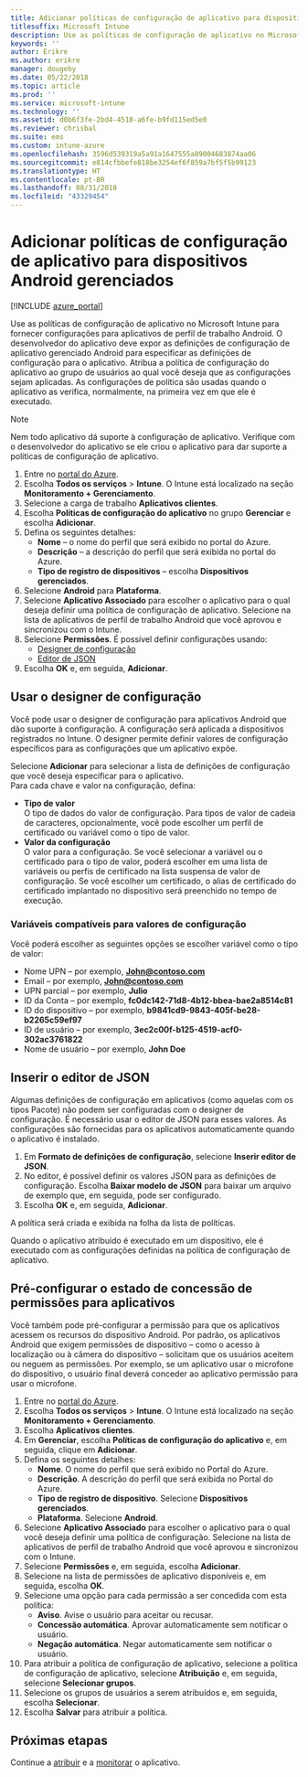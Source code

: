 ```yaml
---
title: Adicionar políticas de configuração de aplicativo para dispositivos Android gerenciados
titlesuffix: Microsoft Intune
description: Use as políticas de configuração de aplicativo no Microsoft Intune para fornecer configurações quando os usuários executarem um aplicativo de perfil de trabalho Android.
keywords: ''
author: Erikre
ms.author: erikre
manager: dougeby
ms.date: 05/22/2018
ms.topic: article
ms.prod: ''
ms.service: microsoft-intune
ms.technology: ''
ms.assetid: d0b6f3fe-2bd4-4518-a6fe-b9fd115ed5e0
ms.reviewer: chrisbal
ms.suite: ems
ms.custom: intune-azure
ms.openlocfilehash: 3596d539319a5a91a1647555a89004683874aa06
ms.sourcegitcommit: e814cfbbefe818be3254ef6f859a7bf5f5b99123
ms.translationtype: HT
ms.contentlocale: pt-BR
ms.lasthandoff: 08/31/2018
ms.locfileid: "43329454"
---
```

# <a name="add-app-configuration-policies-for-managed-android-devices"></a>Adicionar políticas de configuração de aplicativo para dispositivos Android gerenciados

[!INCLUDE [azure_portal](./includes/azure_portal.md)]

Use as políticas de configuração de aplicativo no Microsoft Intune para fornecer configurações para aplicativos de perfil de trabalho Android. O desenvolvedor do aplicativo deve expor as definições de configuração de aplicativo gerenciado Android para especificar as definições de configuração para o aplicativo. Atribua a política de configuração do aplicativo ao grupo de usuários ao qual você deseja que as configurações sejam aplicadas.  As configurações de política são usadas quando o aplicativo as verifica, normalmente, na primeira vez em que ele é executado.

> [!Note]  
> Nem todo aplicativo dá suporte à configuração de aplicativo. Verifique com o desenvolvedor do aplicativo se ele criou o aplicativo para dar suporte a políticas de configuração de aplicativo.

1. Entre no [portal do Azure](https://portal.azure.com).
2. Escolha **Todos os serviços** > **Intune**. O Intune está localizado na seção **Monitoramento + Gerenciamento**.
3. Selecione a carga de trabalho **Aplicativos clientes**.
4. Escolha **Políticas de configuração do aplicativo** no grupo **Gerenciar** e escolha **Adicionar**.
5. Defina os seguintes detalhes:
    - **Nome** – o nome do perfil que será exibido no portal do Azure.
    - **Descrição** – a descrição do perfil que será exibida no portal do Azure.
    - **Tipo de registro de dispositivos** – escolha **Dispositivos gerenciados**.
6. Selecione **Android** para **Plataforma**.
7. Selecione **Aplicativo Associado** para escolher o aplicativo para o qual deseja definir uma política de configuração de aplicativo. Selecione na lista de aplicativos de perfil de trabalho Android que você aprovou e sincronizou com o Intune.
8. Selecione **Permissões**. É possível definir configurações usando:
    - [Designer de configuração](#Use-the-configuration-designer)
    - [Editor de JSON](#Enter-the-JSON-editor)
9. Escolha **OK** e, em seguida, **Adicionar**.

## <a name="use-the-configuration-designer"></a>Usar o designer de configuração

Você pode usar o designer de configuração para aplicativos Android que dão suporte à configuração. A configuração será aplicada a dispositivos registrados no Intune. O designer permite definir valores de configuração específicos para as configurações que um aplicativo expõe.

Selecione **Adicionar** para selecionar a lista de definições de configuração que você deseja especificar para o aplicativo.  
Para cada chave e valor na configuração, defina:

  - **Tipo de valor**  
    O tipo de dados do valor de configuração. Para tipos de valor de cadeia de caracteres, opcionalmente, você pode escolher um perfil de certificado ou variável como o tipo de valor.
  - **Valor da configuração**  
    O valor para a configuração. Se você selecionar a variável ou o certificado para o tipo de valor, poderá escolher em uma lista de variáveis ou perfis de certificado na lista suspensa de valor de configuração.  Se você escolher um certificado, o alias de certificado do certificado implantado no dispositivo será preenchido no tempo de execução.
    
### <a name="supported-variables-for-configuration-values"></a>Variáveis compatíveis para valores de configuração

Você poderá escolher as seguintes opções se escolher variável como o tipo de valor:
- Nome UPN – por exemplo, **John@contoso.com**
- Email – por exemplo, **John@contoso.com**
- UPN parcial – por exemplo, **Julio**
- ID da Conta – por exemplo, **fc0dc142-71d8-4b12-bbea-bae2a8514c81**
- ID do dispositivo – por exemplo, **b9841cd9-9843-405f-be28-b2265c59ef97**
- ID de usuário – por exemplo, **3ec2c00f-b125-4519-acf0-302ac3761822**
- Nome de usuário – por exemplo, **John Doe**


## <a name="enter-the-json-editor"></a>Inserir o editor de JSON

Algumas definições de configuração em aplicativos (como aquelas com os tipos Pacote) não podem ser configuradas com o designer de configuração. É necessário usar o editor de JSON para esses valores. As configurações são fornecidas para os aplicativos automaticamente quando o aplicativo é instalado.

1. Em **Formato de definições de configuração**, selecione **Inserir editor de JSON**.
2. No editor, é possível definir os valores JSON para as definições de configuração. Escolha **Baixar modelo de JSON** para baixar um arquivo de exemplo que, em seguida, pode ser configurado.
3. Escolha **OK** e, em seguida, **Adicionar**.

A política será criada e exibida na folha da lista de políticas.

Quando o aplicativo atribuído é executado em um dispositivo, ele é executado com as configurações definidas na política de configuração de aplicativo.

## <a name="preconfigure-the-permissions-grant-state-for-apps"></a>Pré-configurar o estado de concessão de permissões para aplicativos

Você também pode pré-configurar a permissão para que os aplicativos acessem os recursos do dispositivo Android. Por padrão, os aplicativos Android que exigem permissões de dispositivo – como o acesso à localização ou à câmera do dispositivo – solicitam que os usuários aceitem ou neguem as permissões. Por exemplo, se um aplicativo usar o microfone do dispositivo, o usuário final deverá conceder ao aplicativo permissão para usar o microfone.

1. Entre no [portal do Azure](https://portal.azure.com).
2. Escolha **Todos os serviços** > **Intune**. O Intune está localizado na seção **Monitoramento + Gerenciamento**.
3. Escolha **Aplicativos clientes**.
3. Em **Gerenciar**, escolha **Políticas de configuração do aplicativo** e, em seguida, clique em **Adicionar**.
4. Defina os seguintes detalhes:
    - **Nome**. O nome do perfil que será exibido no Portal do Azure.
    - **Descrição**. A descrição do perfil que será exibida no Portal do Azure.
    - **Tipo de registro de dispositivo**. Selecione **Dispositivos gerenciados**.
    - **Plataforma**. Selecione **Android**.
5. Selecione **Aplicativo Associado** para escolher o aplicativo para o qual você deseja definir uma política de configuração. Selecione na lista de aplicativos de perfil de trabalho Android que você aprovou e sincronizou com o Intune.
6. Selecione **Permissões** e, em seguida, escolha **Adicionar**.
7. Selecione na lista de permissões de aplicativo disponíveis e, em seguida, escolha **OK**.
8. Selecione uma opção para cada permissão a ser concedida com esta política:
    - **Aviso**. Avise o usuário para aceitar ou recusar.
    - **Concessão automática**. Aprovar automaticamente sem notificar o usuário.
    - **Negação automática**. Negar automaticamente sem notificar o usuário.
9. Para atribuir a política de configuração de aplicativo, selecione a política de configuração de aplicativo, selecione **Atribuição** e, em seguida, selecione **Selecionar grupos**.
10. Selecione os grupos de usuários a serem atribuídos e, em seguida, escolha **Selecionar**.
11. Escolha **Salvar** para atribuir a política.

## <a name="next-steps"></a>Próximas etapas

Continue a [atribuir](apps-deploy.md) e a [monitorar](apps-monitor.md) o aplicativo.

